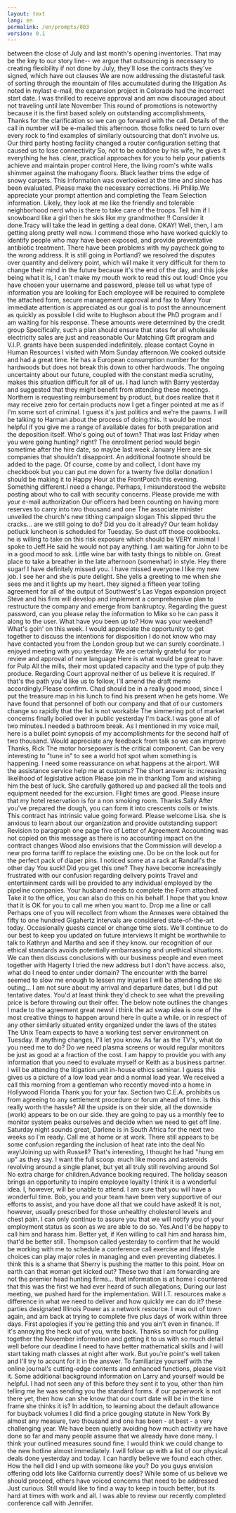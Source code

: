 ```yaml
---
layout: text
lang: en
permalink: /en/prompts/003
version: 0.1
---
```

between the close of July and last month's opening inventories.
That may be the key to our story line-- 
we argue that outsourcing is necessary to creating flexibility
if not done by July, 
they'll lose the contracts they've signed, which have out clauses
We are now addressing the distasteful task 
of sorting through the mountain of files accumulated during the litigation
As noted in mylast e-mail, 
the expansion project in Colorado had the incorrect start date. 
I was thrilled to receive approval 
and am now discouraged about not traveling until late November
This round of promotions is noteworthy 
because it is the first based solely on outstanding accomplishments,
Thanks for the clarification so we can go forward with the call.
Details of the call in number will be e-mailed this afternoon.
those folks need to turn over every rock 
to find examples of similarly outsourcing that don't involve us.
Our third party hosting facility changed a router configuration setting 
that caused us to lose connectivity
So, not to be outdone by his wife, he gives it everything he has.
clear, practical approaches for you 
to help your patients achieve and maintain proper control
Here, the living room's white walls shimmer against the mahogany floors. 
Black leather trims the edge of snowy carpets.
This information was overlooked at the time and since has been evaluated.
Please make the necessary corrections.
Hi Phillip.We appreciate your prompt attention 
and completing the Team Selection information.
Likely, they look at me like the friendly and tolerable neighborhood nerd 
who is there to take care of the troops.
Tell him if I snowboard like a girl then he skis like my grandmother !!
Consider it done.Tracy will take the lead in getting a deal done.
OKAY! Well, then, I am getting along pretty well now.
I commend those who have worked quickly 
to identify people who may have been exposed, 
and provide preventative antibiotic treatment.
There have been problems with my paycheck going to the wrong address. 
It is still going in Portland?
we resolved the disputes over quantity and delivery point, 
which will make it very difficult for them to change their mind in the future
because it's the end of the day, 
and this joke being what it is, 
I can't make my mouth work to read this out loud!
Once you have chosen your username and password, 
please tell us what type of information you are looking for
Each employee will be required to complete the attached form, 
secure management approval and fax to Mary
Your immediate attention is appreciated 
as our goal is to post the announcement as quickly as possible
I did write to Hughson about the PhD program and I am waiting for his response.
These amounts were determined by the credit group 
Specifically, such a plan should ensure that rates 
for all wholesale electricity sales are just and reasonable
Our Matching Gift program and V.I.P. grants have been suspended indefinitely.
please contact Coyne in Human Resources
I visited with Mom Sunday afternoon.We cooked outside and had a great time.
He has a European consumption number for the hardwoods 
but does not break this down to other hardwoods.
The ongoing uncertainty about our future, 
coupled with the constant media scrutiny, 
makes this situation difficult for all of us.
I had lunch with Barry yesterday 
and suggested that they might benefit from attending these meetings.
Northern is requesting reimbursement by product, 
but does realize that it may receive zero for certain products
now I get a finger pointed at me as if I'm some sort of criminal. 
I guess it's just politics and we're the pawns.
I will be talking to Harman about the process of doing this.
It would be most helpful if you give me a range of available dates 
for both preparation and the deposition itself.
Who's going out of town? 
That was last Friday when you were going hunting? right? 
The enrollment period would begin sometime after the hire date, 
so maybe last week January
Here are six companies that shouldn't disappoint.
An additional footnote should be added to the page.
Of course, come by and collect, 
I dont have my checkbook 
but you can put me down for a twenty five dollar donation
I should be making it to Happy Hour at the FrontPorch this evening.
Something different.I need a change. 
Perhaps, I misunderstood the website posting 
about who to call with security concerns.
Please provide me with your e-mail authorization
Our officers had been counting on 
having more reserves to carry into two thousand and one 
The associate minister unveiled the church's new tithing campaign slogan
This slipped thru the cracks... are we still going to do? 
Did you do it already?
Our team holiday potluck luncheon is scheduled for Tuesday.
So dust off those cookbooks.
he is willing to take on this risk exposure which should be VERY minimal
I spoke to Jeff.He said he would not pay anything. 
I am waiting for John to be in a good mood to ask.
Little wine bar with tasty things to nibble on.
Great place to take a breather in the late afternoon (somewhat) in style.
Hey there sugar! I have definitely missed you.
I have missed everyone.I like my new job.
I see her and she is pure delight. 
She yells a greeting to me when she sees me and it lights up my heart.
they signed a fifteen year tolling agreement 
for all of the output of Southwest's Las Vegas expansion project
Steve and his firm will develop and implement a comprehensive plan 
to restructure the company and emerge from bankruptcy.
Regarding the guest password, 
can you please relay the information to Mike 
so he can pass it along to the user.
What have you been up to?
How was your weekend?
What's goin' on this week. 
I would appreciate the opportunity 
to get together to discuss the intentions for disposition
I do not know who may have contacted you from the London group 
but we can surely coordinate.
I enjoyed meeting with you yesterday. 
We are certainly grateful for your review and approval of new language
Here is what would be great to have: 
for Pulp All the mills, their most updated capacity 
and the type of pulp they produce.
Regarding Court approval neither of us believe it is required.
If that's the path you'd like us to follow, 
I'll amend the draft memo accordingly.Please confirm.
Chad should be in a really good mood, 
since I put the treasure map in his lunch to find his present when he gets home.
We have found that personnel of both our company 
and that of our customers change so rapidly that the list is not workable
The simmering pot of market concerns finally boiled over in public yesterday 
I'm back.I was gone all of two minutes.I needed a bathroom break. 
As I mentioned in my voice mail, 
here is a bullet point synopsis of my accomplishments 
for the second half of two thousand.
Would appreciate any feedback from talk so we can improve Thanks, Rick
The motor horsepower is the critical component.
Can be very interesting to "tune in" 
to see a world hot spot when something is happening.
I need some reassurance on what happens at the airport.
Will the assistance service help me at customs?
The short answer is: increasing likelihood of legislative action
Please join me in thanking Tom and wishing him the best of luck.
She carefully gathered up 
and packed all the tools and equipment needed for the excursion.
Flight times are good.
Please insure that my hotel reservation is for a non smoking room.
Thanks.Sally
After you've prepared the dough, 
you can form it into crescents coils or twists.
This contract has intrinsic value going forward.
Please welcome Lisa.
she is anxious to learn about our organization and provide outstanding support
Revision to paragraph one page five of Letter of Agreement
Accounting was not copied on this message 
as there is no accounting impact on the contract changes
Wood also envisions that 
the Commission will develop a new pro forma tariff to replace the existing one.
Do be on the look out for the perfect pack of diaper pins.
I noticed some at a rack at Randall's the other day
You suck! Did you get this one?
They have become increasingly frustrated 
with our confusion regarding delivery points
Travel and entertainment cards 
will be provided to any individual employed by the pipeline companies.
Your husband needs to complete the Form attached.
Take it to the office, you can also do this on his behalf.
I hope that you know that it is OK 
for you to call me when you want to.
Drop me a line or call 
Perhaps one of you will recollect from whom the Annexes were obtained
the fifty to one hundred Gigahertz intervals 
are considered state-of-the-art today.
Occasionally guests cancel or change time slots.
We'll continue to do our best to keep you updated on future interviews
It might be worthwhile to talk to Kathryn and Martha and see if they know.
our recognition of our ethical standards 
avoids potentially embarrassing and unethical situations.
We can then discuss conclusions with our business people 
and even meet together with Hagerty
I tried the new address but I don't have access.
also, what do I need to enter under domain?
The encounter with the barrel seemed to slow me enough to lessen my injuries
I will be attending the ski outing... 
I am not sure about my arrival and departure dates, 
but I did put tentative dates.
You'd at least think they'd check to see what the prevailing price is 
before throwing out their offer.
The below note outlines the changes I made to the agreement
great news! 
i think the ad swap idea is one of the most creative things 
to happen around here in quite a while.
or in respect of any other similarly situated entity organized 
under the laws of the states
The Unix Team expects to have a working test server environment on Tuesday. 
If anything changes, I'll let you know.
As far as the TV's, what do you need me to do?
Do we need plasma screens 
or would regular monitors be just as good at a fraction of the cost.
I am happy to provide you with any information that you need 
to evaluate myself or Keith as a business partner.
I will be attending the litigation unit in-house ethics seminar.
I guess this gives us a picture of a low load year and a normal load year.
We received a call this morning from a gentleman 
who recently moved into a home in Hollywood Florida
Thank you for your fax.
Section two C.E.A. prohibits us from agreeing 
to any settlement procedure or forum ahead of time.
Is this really worth the hassle? 
All the upside is on their side, 
all the downside (work) appears to be on our side.
they are going to pay us a monthly fee 
to monitor system peaks ourselves and decide when we need to get off line.
Saturday night sounds great, 
Darlene is in South Africa for the next two weeks so I'm ready. 
Call me at home or at work.
There still appears to be some confusion 
regarding the inclusion of heat rate into the deal
No way!Joining up with Russell?
That's interesting, I thought he had "hung em up" as they say.
I want the full scoop.
much like moons and asteroids revolving around a single planet, 
but yet all truly still revolving around Sol
No extra charge for children.Advance booking required. 
The holiday season brings an opportunity to inspire employee loyalty
I think it is a wonderful idea.
I, however, will be unable to attend.
I am sure that you will have a wonderful time.
Bob, you and your team have been very supportive of our efforts to assist, 
and you have done all that we could have asked!
It is not, however, usually prescribed 
for those unhealthy cholesterol levels and chest pain.
I can only continue to assure you 
that we will notify you of your employment status 
as soon as we are able to do so.
Yes.And I'd be happy to call him and harass him.
Better yet, if Ken willing to call him and harass him, that'd be better still.
Thompson called yesterday 
to confirm that he would be working with me to schedule a conference call
exercise and lifestyle choices 
can play major roles in managing and even preventing diabetes.
I think this is a shame that Sherry is pushing the matter to this point.
How on earth can that woman get kicked out?
These two that I am forwarding are not the premier head hunting firms... 
that information is at home
I countered that this was the first we had ever heard of such allegations,
During our last meeting, we pushed hard for the implementation.
Will I.T. resources make a difference 
in what we need to deliver and how quickly we can do it?
these parties designated Illinois Power as a network resource.
I was out of town again, 
and am back at trying to complete five plus days of work within three days.
First apologies if you're getting this and you ain't even in finance. 
If it's annoying the heck out of you, write back. 
Thanks so much for pulling together the November information 
and getting it to us with so much detail well before our deadline
I need to have better mathematical skills 
and I will start taking math classes at night after work.
But you're point's well taken and I'll try to acount for it in the answer.
To familiarize yourself with 
the online journal's cutting-edge contents and enhanced functions, 
please visit it.
Some additional background information on Larry and yourself would be helpful.
I had not seen any of this before they sent it to you, 
other than him telling me he was sending you the standard forms.
if our paperwork is not there yet, 
then how can she know 
that our court date will be in the time frame she thinks it is?
In addition, to learning about the default allowance for buyback volumes
I did find a price gouging statute in New York
By almost any measure, 
two thousand and one has been - at best - a very challenging year.
We have been quietly avoiding how much activity we have done so far 
and many people assume that we already have done many.
I think your outlined measures sound fine.
I would think we could change to the new hotline almost immediately.
I will follow up with a list of our physical deals done yesterday and today.
I can hardly believe we found each other.
How the hell did I end up with someone like you?
Do you guys envision offering odd lots like California currently does?
While some of us believe we should proceed, 
others have voiced concerns that need to be addressed
Just curious.
Still would like to find a way to keep in touch better, 
but its hard at times with work and all.
I was able to review our recently completed conference call with Jennifer.
